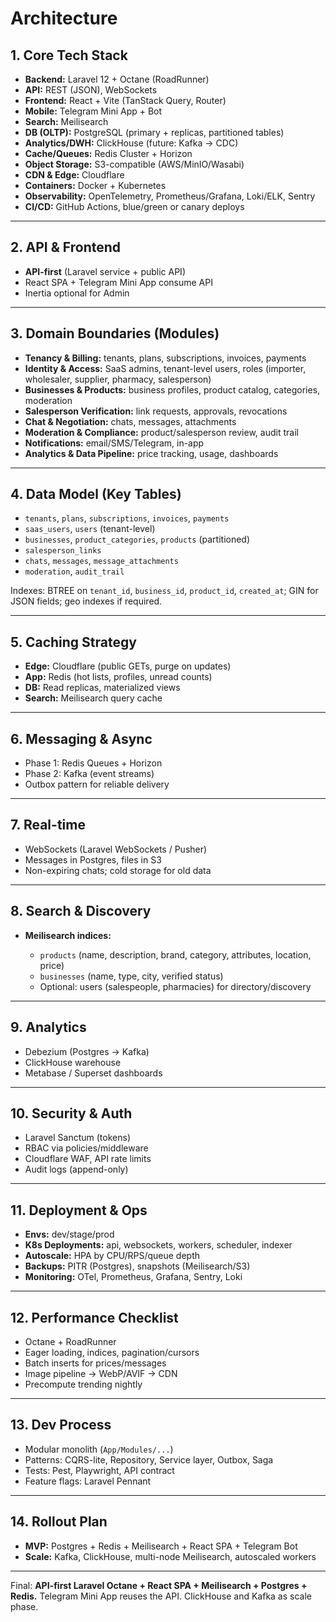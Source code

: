 # Architecture

## 1. Core Tech Stack

* **Backend:** Laravel 12 + Octane (RoadRunner)
* **API:** REST (JSON), WebSockets
* **Frontend:** React + Vite (TanStack Query, Router)
* **Mobile:** Telegram Mini App + Bot
* **Search:** Meilisearch
* **DB (OLTP):** PostgreSQL (primary + replicas, partitioned tables)
* **Analytics/DWH:** ClickHouse (future: Kafka → CDC)
* **Cache/Queues:** Redis Cluster + Horizon
* **Object Storage:** S3-compatible (AWS/MinIO/Wasabi)
* **CDN & Edge:** Cloudflare
* **Containers:** Docker + Kubernetes
* **Observability:** OpenTelemetry, Prometheus/Grafana, Loki/ELK, Sentry
* **CI/CD:** GitHub Actions, blue/green or canary deploys

---

## 2. API & Frontend

* **API-first** (Laravel service + public API)
* React SPA + Telegram Mini App consume API
* Inertia optional for Admin

---

## 3. Domain Boundaries (Modules)

* **Tenancy & Billing:** tenants, plans, subscriptions, invoices, payments
* **Identity & Access:** SaaS admins, tenant-level users, roles (importer, wholesaler, supplier, pharmacy, salesperson)
* **Businesses & Products:** business profiles, product catalog, categories, moderation
* **Salesperson Verification:** link requests, approvals, revocations
* **Chat & Negotiation:** chats, messages, attachments
* **Moderation & Compliance:** product/salesperson review, audit trail
* **Notifications:** email/SMS/Telegram, in-app
* **Analytics & Data Pipeline:** price tracking, usage, dashboards

---

## 4. Data Model (Key Tables)

* `tenants`, `plans`, `subscriptions`, `invoices`, `payments`
* `saas_users`, `users` (tenant-level)
* `businesses`, `product_categories`, `products` (partitioned)
* `salesperson_links`
* `chats`, `messages`, `message_attachments`
* `moderation`, `audit_trail`

Indexes: BTREE on `tenant_id`, `business_id`, `product_id`, `created_at`; GIN for JSON fields; geo indexes if required.

---

## 5. Caching Strategy

* **Edge:** Cloudflare (public GETs, purge on updates)
* **App:** Redis (hot lists, profiles, unread counts)
* **DB:** Read replicas, materialized views
* **Search:** Meilisearch query cache

---

## 6. Messaging & Async

* Phase 1: Redis Queues + Horizon
* Phase 2: Kafka (event streams)
* Outbox pattern for reliable delivery

---

## 7. Real-time

* WebSockets (Laravel WebSockets / Pusher)
* Messages in Postgres, files in S3
* Non-expiring chats; cold storage for old data

---

## 8. Search & Discovery

* **Meilisearch indices:**

  * `products` (name, description, brand, category, attributes, location, price)
  * `businesses` (name, type, city, verified status)
  * Optional: users (salespeople, pharmacies) for directory/discovery


---

## 9. Analytics

* Debezium (Postgres → Kafka)
* ClickHouse warehouse
* Metabase / Superset dashboards

---

## 10. Security & Auth

* Laravel Sanctum (tokens)
* RBAC via policies/middleware
* Cloudflare WAF, API rate limits
* Audit logs (append-only)

---

## 11. Deployment & Ops

* **Envs:** dev/stage/prod
* **K8s Deployments:** api, websockets, workers, scheduler, indexer
* **Autoscale:** HPA by CPU/RPS/queue depth
* **Backups:** PITR (Postgres), snapshots (Meilisearch/S3)
* **Monitoring:** OTel, Prometheus, Grafana, Sentry, Loki

---

## 12. Performance Checklist

* Octane + RoadRunner
* Eager loading, indices, pagination/cursors
* Batch inserts for prices/messages
* Image pipeline → WebP/AVIF → CDN
* Precompute trending nightly

---

## 13. Dev Process

* Modular monolith (`App/Modules/...`)
* Patterns: CQRS-lite, Repository, Service layer, Outbox, Saga
* Tests: Pest, Playwright, API contract
* Feature flags: Laravel Pennant

---

## 14. Rollout Plan

* **MVP:** Postgres + Redis + Meilisearch + React SPA + Telegram Bot
* **Scale:** Kafka, ClickHouse, multi-node Meilisearch, autoscaled workers

---

Final: **API-first Laravel Octane + React SPA + Meilisearch + Postgres + Redis.** Telegram Mini App reuses the API. ClickHouse and Kafka as scale phase.

